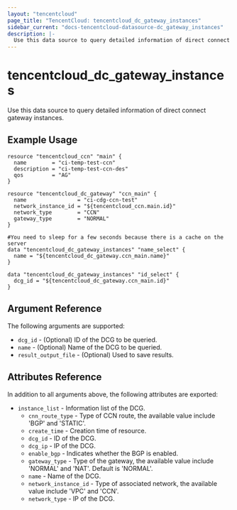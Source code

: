 ```yaml
---
layout: "tencentcloud"
page_title: "TencentCloud: tencentcloud_dc_gateway_instances"
sidebar_current: "docs-tencentcloud-datasource-dc_gateway_instances"
description: |-
  Use this data source to query detailed information of direct connect gateway instances.
---
```


# tencentcloud_dc_gateway_instances

Use this data source to query detailed information of direct connect gateway instances.

## Example Usage

```hcl
resource "tencentcloud_ccn" "main" {
  name        = "ci-temp-test-ccn"
  description = "ci-temp-test-ccn-des"
  qos         = "AG"
}

resource "tencentcloud_dc_gateway" "ccn_main" {
  name                = "ci-cdg-ccn-test"
  network_instance_id = "${tencentcloud_ccn.main.id}"
  network_type        = "CCN"
  gateway_type        = "NORMAL"
}

#You need to sleep for a few seconds because there is a cache on the server
data "tencentcloud_dc_gateway_instances" "name_select" {
  name = "${tencentcloud_dc_gateway.ccn_main.name}"
}

data "tencentcloud_dc_gateway_instances" "id_select" {
  dcg_id = "${tencentcloud_dc_gateway.ccn_main.id}"
}
```

## Argument Reference

The following arguments are supported:

* `dcg_id` - (Optional) ID of the DCG to be queried.
* `name` - (Optional) Name of the DCG to be queried.
* `result_output_file` - (Optional) Used to save results.

## Attributes Reference

In addition to all arguments above, the following attributes are exported:

* `instance_list` - Information list of the DCG.
  * `cnn_route_type` - Type of CCN route, the available value include 'BGP' and 'STATIC'.
  * `create_time` - Creation time of resource.
  * `dcg_id` - ID of the DCG.
  * `dcg_ip` - IP of the DCG.
  * `enable_bgp` - Indicates whether the BGP is enabled.
  * `gateway_type` - Type of the gateway, the available value include 'NORMAL' and 'NAT'. Default is 'NORMAL'.
  * `name` - Name of the DCG.
  * `network_instance_id` - Type of associated network, the available value include 'VPC' and 'CCN'.
  * `network_type` - IP of the DCG.


